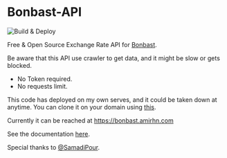 # Bonbast-API
![Build & Deploy](https://github.com/itsamirhn/bonbast-api/actions/workflows/main.yml/badge.svg)

Free & Open Source Exchange Rate API for [Bonbast](https://bonbast.com).

Be aware that this API use crawler to get data, and it might be slow or gets blocked.
* No Token required.
* No requests limit.

This code has deployed on my own serves, and it could be taken down at anytime. You can clone it on your domain using [this](https://deta.space/discovery/r/t6nwpvly5zhvjyki).

Currently it can be reached at https://bonbast.amirhn.com

See the documentation [here](https://bonbast.amirhn.com/docs).

Special thanks to [@SamadiPour](https://github.com/SamadiPour).
